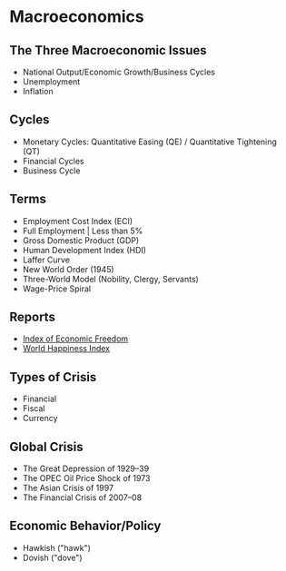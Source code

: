 # Macroeconomics

## The Three Macroeconomic Issues

- National Output/Economic Growth/Business Cycles
- Unemployment
- Inflation

## Cycles

- Monetary Cycles: Quantitative Easing (QE) / Quantitative Tightening (QT)
- Financial Cycles
- Business Cycle

## Terms

- Employment Cost Index (ECI)
- Full Employment | Less than 5%
- Gross Domestic Product (GDP)
- Human Development Index (HDI)
- Laffer Curve
- New World Order (1945)
- Three-World Model (Nobility, Clergy, Servants)
- Wage-Price Spiral

## Reports

- [Index of Economic Freedom](https://heritage.org/index/heatmap)
- [World Happiness Index](https://countryeconomy.com/demography/world-happiness-index)

## Types of Crisis

- Financial
- Fiscal
- Currency

## Global Crisis

- The Great Depression of 1929–39
- The OPEC Oil Price Shock of 1973
- The Asian Crisis of 1997
- The Financial Crisis of 2007–08

## Economic Behavior/Policy

- Hawkish ("hawk")
- Dovish ("dove")

<!--
https://worldpopulationreview.com/country-rankings/richest-countries-in-the-world
https://www.gfmag.com/global-data/economic-data/richest-countries-in-the-world
https://www.bls.gov/charts/job-openings-and-labor-turnover/unemp-per-job-opening.htm
-->
